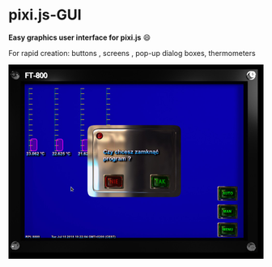 # pixi.js-GUI
**Easy graphics user interface for pixi.js** :smile:

For rapid creation: buttons , screens , pop-up dialog boxes, thermometers


<p align="center">
  <img src="https://github.com/zero0bytes/pixi.js-GUI/blob/master/pixi-gui.jpg" title="hover text">
</p>
